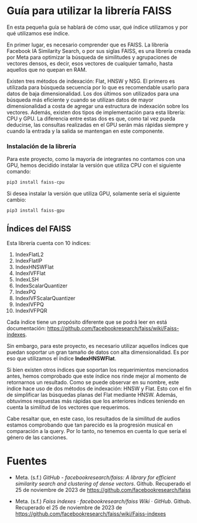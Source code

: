 # Guía para utilizar la librería FAISS
En esta pequeña guía se hablará de cómo usar, qué índice utilizamos y por qué utilizamos ese índice.

En primer lugar, es necesario comprender que es FAISS. La librería Facebook IA Similarity Search, o por sus siglas FAISS, es una librería creada por Meta para optimizar la búsqueda de similitudes y agrupaciones de vectores densos, es decir, esos vectores de cualquier tamaño, hasta aquellos que no quepan en RAM.

Existen tres métodos de indexación: Flat, HNSW y NSG. El primero es utilizada para búsqueda secuencia por lo que es recomendable usarlo para datos de baja dimensionalidad. Los dos últimos son utilizados para una búsqueda más eficiente y cuando se utilizan datos de mayor dimensionalidad a costa de agregar una estructura de indexación sobre los vectores. Además, existen dos tipos de implementación para esta librería: CPU y GPU. La diferencia entre estas dos es que, como tal vez pueda deducirse, las consultas realizadas en el GPU serán más rápidas siempre y cuando la entrada y la salida se mantengan en este componente.

### Instalación de la librería
Para este proyecto, como la mayoría de integrantes no contamos con una GPU, hemos decidido instalar la versión que utiliza CPU con el siguiente comando:
```bash
pip3 install faiss-cpu
```

Si desea instalar la versión que utiliza GPU, solamente sería el siguiente cambio:
```bash
pip3 install faiss-gpu
```

## Índices del FAISS

Esta librería cuenta con 10 índices:
1) IndexFlatL2
2) IndexFlatIP
3) IndexHNSWFlat
4) IndexIVFFlat
5) IndexLSH
6) IndexScalarQuantizer
7) IndexPQ
8) IndexIVFScalarQuantizer
9) IndexIVFPQ
10) IndexIVFPQR

Cada índice tiene un propósito diferente que se podrá leer en está documentación: https://github.com/facebookresearch/faiss/wiki/Faiss-indexes.

Sin embargo, para este proyecto, es necesario utilizar aquellos índices que puedan soportar un gran tamaño de datos con alta dimensionalidad. Es por eso que utilizamos el índice **IndexHNSWFlat**.

Si bien existen otros índices que soportan los requerimientos mencionados antes, hemos comprobado que este índice nos rinde mejor al momento de retornarnos un resultado. Como se puede observar en su nombre, este índice hace uso de dos métodos de indexación: HNSW y Flat. Esto con el fin de simplificar las búsquedas planas del Flat mediante HNSW. Además, obtuvimos respuestas más rápidas que los anteriores índices teniendo en cuenta la similitud de los vectores que requerimos.

Cabe resaltar que, en este caso, los resultados de la similitud de audios estamos comprobando que tan parecido es la progresión musical en comparación a la query. Por lo tanto, no tenemos en cuenta lo que sería el género de las canciones.

# Fuentes
- Meta. (s.f.) *GitHub - facebookresearch/faiss: A library for efficient similarity search and clustering of dense vectors*. Github. Recuperado el 25 de noviembre de 2023 de https://github.com/facebookresearch/faiss

- Meta. (s.f.) *Faiss indexes · facebookresearch/faiss Wiki · GitHub*. Github. Recuperado el 25 de noviembre de 2023 de https://github.com/facebookresearch/faiss/wiki/Faiss-indexes
